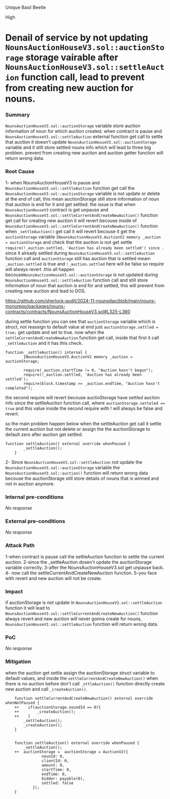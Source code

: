Unique Basil Beetle

High

# Denail of service by not updating `NounsAuctionHouseV3.sol::auctionStorage` storage vairable after `NounsAuctionHouseV3.sol::settleAuction` function call, lead to prevent from creating new auction for nouns.

### Summary

`NounsAuctionHouseV3.sol::auctionStorage` variable store auction information of noun for which auction created. when contract is pause and `NounsAuctionHouseV3.sol::settleAuction` external function get call to settle that auction it doesn't update `NounsAuctionHouseV3.sol::auctionStorage` variable and it still store settled nouns info which will lead to three big problem. prevent from creating new auction and auction getter function will return wrong data.


### Root Cause

1- when NounsAuctionHouseV3 is pause and `NounsAuctionHouseV3.sol::settleAuction` function get call the `NounsAuctionHouseV3.sol::auctionStorage` variable is not update or delete at the end of call, this mean auctionStorage still store information of noun that auction is end for it and get settled. the issue is that when `NounsAuctionHouseV3` contract is get unpause and `NounsAuctionHouseV3.sol::settleCurrentAndCreateNewAuction()` function get call for creating new auction it will revert becouse inside of `NounsAuctionHouseV3.sol::settleCurrentAndCreateNewAuction()` function when  `_settleAuction()` get call it will revert becouse it get the `auctionStorage` variable `INounsAuctionHouseV3.AuctionV2 memory _auction = auctionStorage` and check that the auction is not get settle `require(!_auction.settled, 'Auction has already been settled') since `. since it already settled during `NounsAuctionHouseV3.sol::settleAuction` function call and `auctionStorage` still has auction that is settled meam `_auction.settled` is true and `!_auction.settled` here will be false so require will always revert .this all happen becouse`NounsAuctionHouseV3.sol::auctionStorage` is not updated during `NounsAuctionHouseV3.sol::settleAuction` function call and still store information of noun that auction is end for and settled, this will prevent from creating new auction and lead to DOS.

https://github.com/sherlock-audit/2024-11-nounsdao/blob/main/nouns-monorepo/packages/nouns-contracts/contracts/NounsAuctionHouseV3.sol#L325-L360

during settle function you can see that `auctionStorage` variable which is struct,  not reassign to default value at end just `auctionStorage.settled = true;`  get update and set to true.
now when the `settleCurrentAndCreateNewAuction` function get call, inside that first it call `_settleAuction` and it has this check.
```solidity
function _settleAuction() internal {
        INounsAuctionHouseV3.AuctionV2 memory _auction = auctionStorage;

        require(_auction.startTime != 0, "Auction hasn't begun");
        require(!_auction.settled, 'Auction has already been settled');
        require(block.timestamp >= _auction.endTime, "Auction hasn't completed");
```
the second require will revert becouse auctioStorage have settled auction info since the settleAuction function call, where `auctionStorage.setteled == true` and this value inside the second require with ! will always be false and revert.

so the main problem happen below when the settleAuction get call it settle the current auction but not delete or assign the   the auctionStorage to default zero after auction get settled.
```solidity
function settleAuction() external override whenPaused {
        _settleAuction();
    }
```
2- Since `NounsAuctionHouseV3.sol::settleAuction` not update the `NounsAuctionHouseV3.sol::auctionStorage` variable the `NounsAuctionHouseV3.sol::auction()` function will return wrong data becouse the auctionStorage still store details of nouns that is winned and not in auction anymore.


### Internal pre-conditions

_No response_

### External pre-conditions

_No response_

### Attack Path

1-when contract is pause call the settleAuction function to settle the current auction.
2-since the _settleAuction dosen't update the auctionStorage variable correctly.
3-after the NounsAuctionHouseV3.sol get unpause back.
4- now call the settleCurrentAndCreateNewAuction function.
5-you face with revert and new auction will not be create.


### Impact

if auctionStorage is not update in  `NounsAuctionHouseV3.sol::settleAuction` function it will lead to  `NounsAuctionHouseV3.sol::settleCurrentAndCreateNewAuction()` function always revert and new auction will never gonna create for nouns, `NounsAuctionHouseV3.sol::settleAuction` function will return wrong data.


### PoC

_No response_

### Mitigation

when the auction get settle assign the auctionStorage struct variable to default values, and inside the `settleCurrentAndCreateNewAuction()` when there is no auction before don't call `_sttleAuction()` function directly create new auction and call `_createAuction()`.

```solidity
    function settleCurrentAndCreateNewAuction() external override whenNotPaused {
    ++    if(auctionStorage.noundId == 0){
    ++        _createAuction();
    ++    }
        _settleAuction();
        _createAuction();
    }

    
    function settleAuction() external override whenPaused {
        _settleAuction();
    ++  auctionStorage =  auctionStorage = AuctionV2({
                nounId: 0,
                clientId: 0,
                amount: 0,
                startTime: 0,
                endTime: 0,
                bidder: payable(0),
                settled: false
            });
    }
```